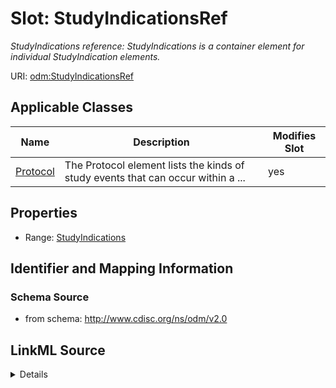 # Slot: StudyIndicationsRef


_StudyIndications reference: StudyIndications is a container element for individual StudyIndication elements._



URI: [odm:StudyIndicationsRef](http://www.cdisc.org/ns/odm/v2.0/StudyIndicationsRef)



<!-- no inheritance hierarchy -->




## Applicable Classes

| Name | Description | Modifies Slot |
| --- | --- | --- |
[Protocol](Protocol.md) | The Protocol element lists the kinds of study events that can occur within a ... |  yes  |







## Properties

* Range: [StudyIndications](StudyIndications.md)





## Identifier and Mapping Information







### Schema Source


* from schema: http://www.cdisc.org/ns/odm/v2.0




## LinkML Source

<details>
```yaml
name: StudyIndicationsRef
description: 'StudyIndications reference: StudyIndications is a container element
  for individual StudyIndication elements.'
from_schema: http://www.cdisc.org/ns/odm/v2.0
rank: 1000
identifier: false
alias: StudyIndicationsRef
domain_of:
- Protocol
range: StudyIndications

```
</details>